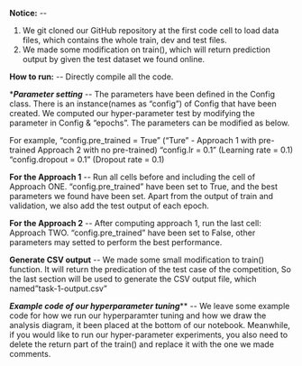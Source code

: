 ******Notice:****** -- 
1. We git cloned our GitHub repository at the first code cell to load data files, which contains the whole train, dev and test files. 
2. We made some modification on train(), which will return prediction output by given the test dataset we found online.


******How to run:****** -- 
Directly compile all the code.


******Parameter setting***** -- 
The parameters have been defined in the Config class. 
There is an instance(names as “config”) of Config that have been created. 
We computed our hyper-parameter test by modifying the parameter in Config & “epochs”. 
The parameters can be modified as below.

For example,
“config.pre_trained = True”       (“Ture” - Approach 1 with pre-trained  Approach 2 with no pre-trained)
“config.lr = 0.1”                       (Learning rate = 0.1)
“config.dropout = 0.1”              (Dropout rate = 0.1)


******For the Approach 1****** -- 
Run all cells before and including the cell of Approach ONE. 
“config.pre_trained” have been set to True, and the best parameters we found have been set. 
Apart from the output of train and validation, we also add the test output of each epoch.


******For the Approach 2****** -- 
After computing approach 1, run the last cell: Approach TWO. 
“config.pre_trained” have been set to False, other parameters may setted to perform the best performance. 


******Generate CSV output****** -- 
We made some small modification to train() function. 
It will return the predication of the test case of the competition, 
So the last section will be used to generate the CSV output file, which named”task-1-output.csv”


 *****Example code of our hyperparameter tuning******* -- 
We leave some example code for how we run our hyperparamter tuning and how we draw the analysis diagram, it been placed at the bottom of our notebook.
Meanwhile, if you would like to run our hyper-parameter experiments, you also need to delete the return part of the train() and replace it with the one we made comments.


